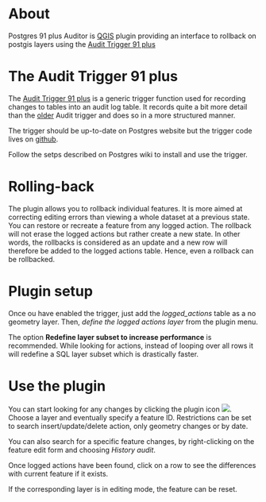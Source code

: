 # About

Postgres 91 plus Auditor is [QGIS](http://www.qgis.org) plugin providing an interface to rollback on postgis layers using the [Audit Trigger 91 plus](http://wiki.postgresql.org/wiki/Audit_trigger_91plus)


# The Audit Trigger 91 plus

The [Audit Trigger 91 plus](http://wiki.postgresql.org/wiki/Audit_trigger_91plus) is a generic trigger function used for recording changes to tables into an audit log table. It records quite a bit more detail than the [older](http://wiki.postgresql.org/wiki/Audit_trigger) Audit trigger and does so in a more structured manner.

The trigger should be up-to-date on Postgres website but the trigger code lives on [github](https://github.com/2ndQuadrant/audit-trigger).

Follow the setps described on Postgres wiki to install and use the trigger.

# Rolling-back

The plugin allows you to rollback individual features. It is more aimed at correcting editing errors than viewing a whole dataset at a previous state.
You can restore or recreate a feature from any logged action. The rollback will not erase the logged actions but rather create a new state. In other words, the rollbacks is considered as an update and a new row will therefore be added to the logged actions table.
Hence, even a rollback can be rollbacked.

# Plugin setup

Once ou have enabled the trigger, just add the *logged_actions* table as a no geometry layer. Then, _define the logged actions layer_ from the plugin menu.

The option **Redefine layer subset to increase performance** is recommended. While looking for actions, instead of looping over all rows it will redefine a SQL layer subset which is drastically faster.

# Use the plugin

You can start looking for any changes by clicking the plugin icon ![](https://raw.github.com/3nids/postgres91plusauditor/master/icons/qaudit-20.png). Choose a layer and eventually specify a feature ID.
Restrictions can be set to search insert/update/delete action, only geometry changes or by date.

You can also search for a specific feature changes, by right-clicking on the feature edit form and choosing _History audit_.

Once logged actions have been found, click on a row to see the differences with current feature if it exists.

If the corresponding layer is in editing mode, the feature can be reset.





